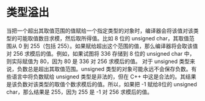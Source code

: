 # 类型溢出

当把一个超出其取值范围的值赋给一个指定类型的对象时，编译器会将该值对该类型的可能取值数目求模，然后取所得值。比如 8 位的 unsigned char，其取值范围从 0 到 255（包括 255）。如果赋给超出这个范围的值，那么编译器将会取该值对 256 求模后的值。例如，如果试图将 336 存储到 8 位的 unsigned char 中，则实际赋值为 80，因为 80 是 336 对 256 求模后的值。
对于 unsigned 类型来说，负数总是超出其取值范围。unsigned 类型的对象可能永远不会保存负数。有些语言中将负数赋给 unsigned 类型是非法的，但在 C++ 中这是合法的。其结果是该负数对该类型的取值个数求模后的值。所以，如果把 -1 赋给8位的 unsigned char，那么结果是 255，因为 255 是 -1 对 256 求模后的值。